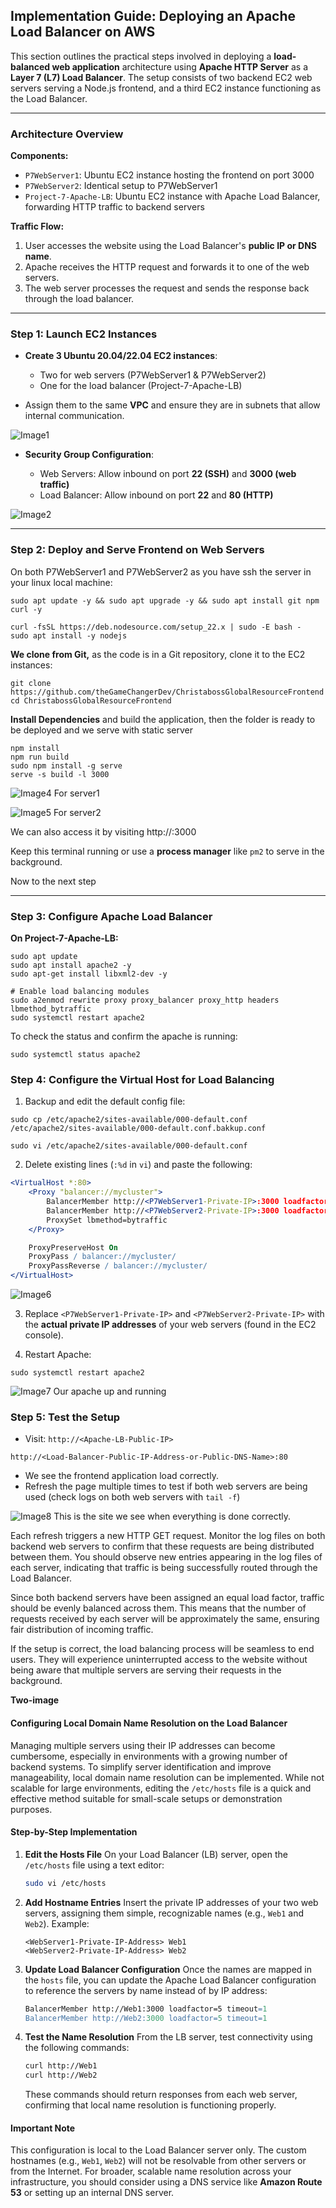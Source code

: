 ## Implementation Guide: Deploying an Apache Load Balancer on AWS

This section outlines the practical steps involved in deploying a **load-balanced web application** architecture using **Apache HTTP Server** as a **Layer 7 (L7) Load Balancer**. The setup consists of two backend EC2 web servers serving a Node.js frontend, and a third EC2 instance functioning as the Load Balancer.

---

### **Architecture Overview**

**Components:**

* `P7WebServer1`: Ubuntu EC2 instance hosting the frontend on port 3000
* `P7WebServer2`: Identical setup to P7WebServer1
* `Project-7-Apache-LB`: Ubuntu EC2 instance with Apache Load Balancer, forwarding HTTP traffic to backend servers

**Traffic Flow:**

1. User accesses the website using the Load Balancer's **public IP or DNS name**.
2. Apache receives the HTTP request and forwards it to one of the web servers.
3. The web server processes the request and sends the response back through the load balancer.

---

### **Step 1: Launch EC2 Instances**

* **Create 3 Ubuntu 20.04/22.04 EC2 instances**:

  * Two for web servers (P7WebServer1 & P7WebServer2)
  * One for the load balancer (Project-7-Apache-LB)

* Assign them to the same **VPC** and ensure they are in subnets that allow internal communication.


![Image1](./Images/image1.PNG)

* **Security Group Configuration**:

  * Web Servers: Allow inbound on port **22 (SSH)** and **3000 (web traffic)**
  * Load Balancer: Allow inbound on port **22** and **80 (HTTP)**

  
![Image2](./Images/image2.PNG)

---

### Step 2: Deploy and Serve Frontend on Web Servers

On both P7WebServer1 and P7WebServer2 as you have ssh the server in your linux local machine:

```
sudo apt update -y && sudo apt upgrade -y && sudo apt install git npm curl -y
```

```
curl -fsSL https://deb.nodesource.com/setup_22.x | sudo -E bash -
sudo apt install -y nodejs
```
**We clone from Git,** as the code is in a Git repository, clone it to the EC2 instances:

```
git clone https://github.com/theGameChangerDev/ChristabossGlobalResourceFrontend
cd ChristabossGlobalResourceFrontend
```

**Install Dependencies** and build the application, then the folder is ready to be deployed and we serve with static server

```
npm install
npm run build
sudo npm install -g serve
serve -s build -l 3000
```

![Image4](./Images/image4.PNG) For server1

![Image5](./Images/image5.PNG) For server2

We can also access it by visiting http://<public-ip>:3000

Keep this terminal running or use a **process manager** like `pm2` to serve in the background.

Now to the next step

---

### **Step 3: Configure Apache Load Balancer**

**On Project-7-Apache-LB:**

```
sudo apt update
sudo apt install apache2 -y
sudo apt-get install libxml2-dev -y

# Enable load balancing modules
sudo a2enmod rewrite proxy proxy_balancer proxy_http headers lbmethod_bytraffic
sudo systemctl restart apache2
```
To check the status and confirm the apache is running:

```
sudo systemctl status apache2
``` 


### Step 4: Configure the Virtual Host for Load Balancing

1. Backup and edit the default config file:

```
sudo cp /etc/apache2/sites-available/000-default.conf /etc/apache2/sites-available/000-default.conf.bakkup.conf
```

```
sudo vi /etc/apache2/sites-available/000-default.conf
```

2. Delete existing lines (`:%d` in `vi`) and paste the following:

```apache
<VirtualHost *:80>
    <Proxy "balancer://mycluster">
        BalancerMember http://<P7WebServer1-Private-IP>:3000 loadfactor=5 timeout=1
        BalancerMember http://<P7WebServer2-Private-IP>:3000 loadfactor=5 timeout=1
        ProxySet lbmethod=bytraffic
    </Proxy>

    ProxyPreserveHost On
    ProxyPass / balancer://mycluster/
    ProxyPassReverse / balancer://mycluster/
</VirtualHost>
```


![Image6](./Images/image6.PNG)

3. Replace `<P7WebServer1-Private-IP>` and `<P7WebServer2-Private-IP>` with the **actual private IP addresses** of your web servers (found in the EC2 console).

4. Restart Apache:

```
sudo systemctl restart apache2
```

![Image7](./Images/image7.PNG) Our apache up and running

### Step 5: Test the Setup

* Visit: `http://<Apache-LB-Public-IP>`

```
http://<Load-Balancer-Public-IP-Address-or-Public-DNS-Name>:80
``` 

* We see the frontend application load correctly.
* Refresh the page multiple times to test if both web servers are being used (check logs on both web servers with `tail -f`)


![Image8](./Images/image8.PNG)
This is the site we see when everything is done correctly. 

Each refresh triggers a new HTTP GET request. Monitor the log files on both backend web servers to confirm that these requests are being distributed between them. You should observe new entries appearing in the log files of each server, indicating that traffic is being successfully routed through the Load Balancer.

Since both backend servers have been assigned an equal load factor, traffic should be evenly balanced across them. This means that the number of requests received by each server will be approximately the same, ensuring fair distribution of incoming traffic.

If the setup is correct, the load balancing process will be seamless to end users. They will experience uninterrupted access to the website without being aware that multiple servers are serving their requests in the background.

**Two-image**


#### Configuring Local Domain Name Resolution on the Load Balancer

Managing multiple servers using their IP addresses can become cumbersome, especially in environments with a growing number of backend systems. To simplify server identification and improve manageability, local domain name resolution can be implemented. While not scalable for large environments, editing the `/etc/hosts` file is a quick and effective method suitable for small-scale setups or demonstration purposes.

#### **Step-by-Step Implementation**

1. **Edit the Hosts File**
   On your Load Balancer (LB) server, open the `/etc/hosts` file using a text editor:

   ```bash
   sudo vi /etc/hosts
   ```

2. **Add Hostname Entries**
   Insert the private IP addresses of your two web servers, assigning them simple, recognizable names (e.g., `Web1` and `Web2`). Example:

   ```
   <WebServer1-Private-IP-Address> Web1
   <WebServer2-Private-IP-Address> Web2
   ```

3. **Update Load Balancer Configuration**
   Once the names are mapped in the `hosts` file, you can update the Apache Load Balancer configuration to reference the servers by name instead of by IP address:

   ```apache
   BalancerMember http://Web1:3000 loadfactor=5 timeout=1
   BalancerMember http://Web2:3000 loadfactor=5 timeout=1
   ```

4. **Test the Name Resolution**
   From the LB server, test connectivity using the following commands:

   ```bash
   curl http://Web1
   curl http://Web2
   ```

   These commands should return responses from each web server, confirming that local name resolution is functioning properly.

#### Important Note

This configuration is local to the Load Balancer server only. The custom hostnames (e.g., `Web1`, `Web2`) will not be resolvable from other servers or from the Internet. For broader, scalable name resolution across your infrastructure, you should consider using a DNS service like **Amazon Route 53** or setting up an internal DNS server.






